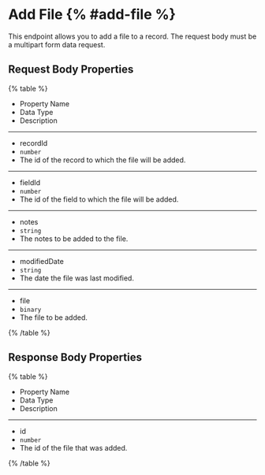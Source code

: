 # Add File {% #add-file %}

This endpoint allows you to add a file to a record. The request body must be a multipart form data request.

## Request Body Properties

{% table %}

- Property Name
- Data Type
- Description

---

- recordId
- `number`
- The id of the record to which the file will be added.

---

- fieldId
- `number`
- The id of the field to which the file will be added.

---

- notes
- `string`
- The notes to be added to the file.

---

- modifiedDate
- `string`
- The date the file was last modified.

---

- file
- `binary`
- The file to be added.

{% /table %}

## Response Body Properties

{% table %}

- Property Name
- Data Type
- Description

---

- id
- `number`
- The id of the file that was added.

{% /table %}
